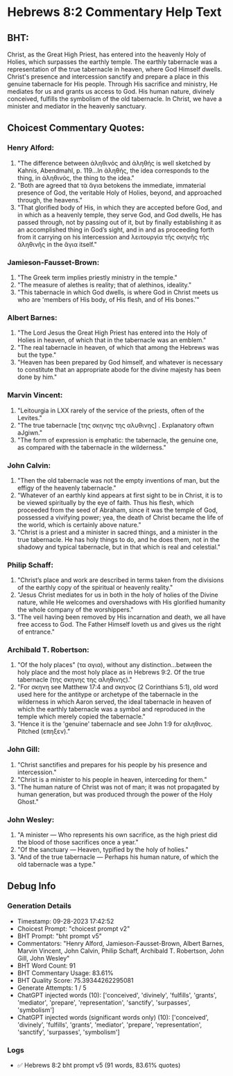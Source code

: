 # Hebrews 8:2 Commentary Help Text

## BHT:
Christ, as the Great High Priest, has entered into the heavenly Holy of Holies, which surpasses the earthly temple. The earthly tabernacle was a representation of the true tabernacle in heaven, where God Himself dwells. Christ's presence and intercession sanctify and prepare a place in this genuine tabernacle for His people. Through His sacrifice and ministry, He mediates for us and grants us access to God. His human nature, divinely conceived, fulfills the symbolism of the old tabernacle. In Christ, we have a minister and mediator in the heavenly sanctuary.

## Choicest Commentary Quotes:
### Henry Alford:
1. "The difference between ἀληθινός and ἀληθής is well sketched by Kahnis, Abendmahl, p. 119...In ἀληθής, the idea corresponds to the thing, in ἀληθινός, the thing to the idea." 
2. "Both are agreed that τὰ ἅγια betokens the immediate, immaterial presence of God, the veritable Holy of Holies, beyond, and approached through, the heavens." 
3. "That glorified body of His, in which they are accepted before God, and in which as a heavenly temple, they serve God, and God dwells, He has passed through, not by passing out of it, but by finally establishing it as an accomplished thing in God’s sight, and in and as proceeding forth from it carrying on his intercession and λειτουργία τῆς σκηνῆς τῆς ἀληθινῆς in the ἅγια itself."

### Jamieson-Fausset-Brown:
1. "The Greek term implies priestly ministry in the temple."
2. "The measure of alethes is reality; that of alethinos, ideality."
3. "This tabernacle in which God dwells, is where God in Christ meets us who are 'members of His body, of His flesh, and of His bones.'"

### Albert Barnes:
1. "The Lord Jesus the Great High Priest has entered into the Holy of Holies in heaven, of which that in the tabernacle was an emblem."
2. "The real tabernacle in heaven, of which that among the Hebrews was but the type."
3. "Heaven has been prepared by God himself, and whatever is necessary to constitute that an appropriate abode for the divine majesty has been done by him."

### Marvin Vincent:
1. "Leitourgia in LXX rarely of the service of the priests, often of the Levites."
2. "The true tabernacle [της σκηνης της αλυθινης] . Explanatory oftwn aJgiwn."
3. "The form of expression is emphatic: the tabernacle, the genuine one, as compared with the tabernacle in the wilderness."

### John Calvin:
1. "Then the old tabernacle was not the empty inventions of man, but the effigy of the heavenly tabernacle."
2. "Whatever of an earthly kind appears at first sight to be in Christ, it is to be viewed spiritually by the eye of faith. Thus his flesh, which proceeded from the seed of Abraham, since it was the temple of God, possessed a vivifying power; yea, the death of Christ became the life of the world, which is certainly above nature."
3. "Christ is a priest and a minister in sacred things, and a minister in the true tabernacle. He has holy things to do, and he does them, not in the shadowy and typical tabernacle, but in that which is real and celestial."

### Philip Schaff:
1. "Christ’s place and work are described in terms taken from the divisions of the earthly copy of the spiritual or heavenly reality."
2. "Jesus Christ mediates for us in both in the holy of holies of the Divine nature, while He welcomes and overshadows with His glorified humanity the whole company of the worshippers."
3. "The veil having been removed by His incarnation and death, we all have free access to God. The Father Himself loveth us and gives us the right of entrance."

### Archibald T. Robertson:
1. "Of the holy places" (τα αγια), without any distinction...between the holy place and the most holy place as in Hebrews 9:2. Of the true tabernacle (της σκηνης της αληθινης)."
2. "For σκηνη see Matthew 17:4 and σκηνος (2 Corinthians 5:1), old word used here for the antitype or archetype of the tabernacle in the wilderness in which Aaron served, the ideal tabernacle in heaven of which the earthly tabernacle was a symbol and reproduced in the temple which merely copied the tabernacle."
3. "Hence it is the 'genuine' tabernacle and see John 1:9 for αληθινος. Pitched (επηξεν)."

### John Gill:
1. "Christ sanctifies and prepares for his people by his presence and intercession."
2. "Christ is a minister to his people in heaven, interceding for them."
3. "The human nature of Christ was not of man; it was not propagated by human generation, but was produced through the power of the Holy Ghost."

### John Wesley:
1. "A minister — Who represents his own sacrifice, as the high priest did the blood of those sacrifices once a year."
2. "Of the sanctuary — Heaven, typified by the holy of holies."
3. "And of the true tabernacle — Perhaps his human nature, of which the old tabernacle was a type."


## Debug Info
### Generation Details
- Timestamp: 09-28-2023 17:42:52
- Choicest Prompt: "choicest prompt v2"
- BHT Prompt: "bht prompt v5"
- Commentators: "Henry Alford, Jamieson-Fausset-Brown, Albert Barnes, Marvin Vincent, John Calvin, Philip Schaff, Archibald T. Robertson, John Gill, John Wesley"
- BHT Word Count: 91
- BHT Commentary Usage: 83.61%
- BHT Quality Score: 75.39344262295081
- Generate Attempts: 1 / 5
- ChatGPT injected words (10):
	['conceived', 'divinely', 'fulfills', 'grants', 'mediator', 'prepare', 'representation', 'sanctify', 'surpasses', 'symbolism']
- ChatGPT injected words (significant words only) (10):
	['conceived', 'divinely', 'fulfills', 'grants', 'mediator', 'prepare', 'representation', 'sanctify', 'surpasses', 'symbolism']

### Logs
- ✅ Hebrews 8:2 bht prompt v5 (91 words, 83.61% quotes)